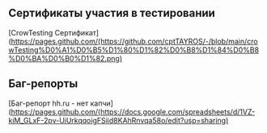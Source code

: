 ## Сертификаты участия в тестировании
[CrowTesting Сертификат](https://pages.github.com/(https://github.com/cptTAYROS/-/blob/main/crowTesting%D0%A1%D0%B5%D1%80%D1%82%D0%B8%D1%84%D0%B8%D0%BA%D0%B0%D1%82.png)
## Баг-репорты
[Баг-репорт hh.ru - нет капчи](https://pages.github.com/(https://docs.google.com/spreadsheets/d/1VZ-kiM_GLxF-2pv-UiUrkqqoigFSiid8KAhRnvqa58o/edit?usp=sharing)
